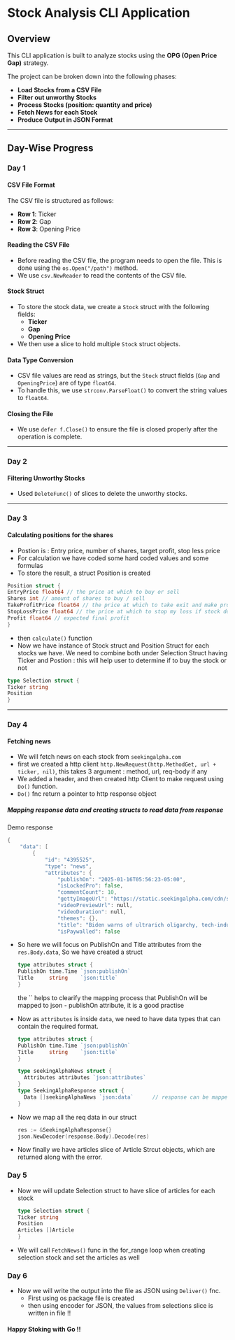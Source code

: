 # Stock Analysis CLI Application

## Overview

This CLI application is built to analyze stocks using the **OPG (Open Price Gap)** strategy.

The project can be broken down into the following phases:

- **Load Stocks from a CSV File**
- **Filter out unworthy Stocks**
- **Process Stocks (position: quantity and price)**
- **Fetch News for each Stock**
- **Produce Output in JSON Format**

---

## Day-Wise Progress

### Day 1

#### CSV File Format

The CSV file is structured as follows:

- **Row 1**: Ticker
- **Row 2**: Gap
- **Row 3**: Opening Price

#### Reading the CSV File

- Before reading the CSV file, the program needs to open the file. This is done using the `os.Open("/path")` method.
- We use `csv.NewReader` to read the contents of the CSV file.

#### Stock Struct

- To store the stock data, we create a `Stock` struct with the following fields:
  - **Ticker**
  - **Gap**
  - **Opening Price**
- We then use a slice to hold multiple `Stock` struct objects.

#### Data Type Conversion

- CSV file values are read as strings, but the `Stock` struct fields (`Gap` and `OpeningPrice`) are of type `float64`.
- To handle this, we use `strconv.ParseFloat()` to convert the string values to `float64`.

#### Closing the File

- We use `defer f.Close()` to ensure the file is closed properly after the operation is complete.

---

### Day 2

#### Filtering Unworthy Stocks

- Used `DeleteFunc()` of slices to delete the unworthy stocks.

---

### Day 3

#### Calculating positions for the shares

- Postion is : Entry price, number of shares, target profit, stop less price
- For calculation we have coded some hard coded values and some formulas
- To store the result, a struct Position is created

```go type
Position struct {
EntryPrice float64 // the price at which to buy or sell
Shares int // amount of shares to buy / sell
TakeProfitPrice float64 // the price at which to take exit and make profit
StopLossPrice float64 // the price at which to stop my loss if stock doesn't go our way
Profit float64 // expected final profit
}
```

- then `calculate()` function
- Now we have instance of Stock struct and Position Struct for each stocks we have. We need to combine both under
  Selection Struct having Ticker and Postion : this will help user to determine if to buy the stock or not

```go
type Selection struct {
Ticker string
Position
}
```

---

### Day 4

#### Fetching news

- We will fetch news on each stock from `seekingalpha.com`
- first we created a http client `http.NewRequest(http.MethodGet, url + ticker, nil)`, this takes 3 argument : method, url, req-body if any
- We added a header, and then created http Client to make request using `Do()` function.
- `Do()` fnc return a pointer to http response object

##### Mapping response data and creating structs to read data from response

Demo response

```go
{
    "data": [
        {
            "id": "4395525",
            "type": "news",
            "attributes": {
                "publishOn": "2025-01-16T05:56:23-05:00",
                "isLockedPro": false,
                "commentCount": 10,
                "gettyImageUrl": "https://static.seekingalpha.com/cdn/s3/uploads/getty_images/2193527787/image_2193527787.jpg",
                "videoPreviewUrl": null,
                "videoDuration": null,
                "themes": {},
                "title": "Biden warns of ultrarich oligarchy, tech-industrial complex in farewell speech",
                "isPaywalled": false
```

- So here we will focus on PublishOn and Title attributes from the `res.Body.data`, So we have created a struct
  ```go
  type attributes struct {
  PublishOn time.Time `json:publishOn`
  Title     string    `json:title`
  }
  ```
  the `` helps to clearify the mapping process that PublishOn will be mapped to json - publishOn attribute, it is a good practise
- Now as `attributes` is inside `data`, we need to have data types that can contain the required format.

  ```go
  type attributes struct {
  PublishOn time.Time `json:publishOn`
  Title     string    `json:title`
  }

  type seekingAlphaNews struct {
    Attributes attributes `json:attributes`
  }
  type SeekingAlphaResponse struct {
    Data []seekingAlphaNews `json:data`      // response can be mapped to SeekinAlphaNews
  }
  ```

- Now we map all the req data in our struct
  ```go
  res := &SeekingAlphaResponse{}
  json.NewDecoder(response.Body).Decode(res)
  ```
- Now finally we have articles slice of Article Strcut objects, which are returned along with the error.

### Day 5

- Now we will update Selection struct to have slice of articles for each stock
  ```go
  type Selection struct {
  Ticker string
  Position
  Articles []Article
  }
  ```
- We will call `FetchNews()` func in the for_range loop when creating selection stock and set the articles as well

### Day 6

- Now we will write the output into the file as JSON using `Deliver()` fnc.
  - First using os package file is created
  - then using encoder for JSON, the values from selections slice is written in file !!

#### Happy Stoking with Go !!
